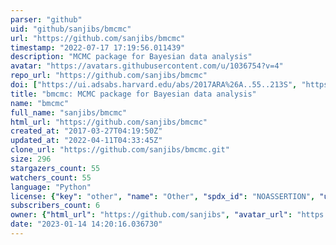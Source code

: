 ```yaml
---
parser: "github"
uid: "github/sanjibs/bmcmc"
url: "https://github.com/sanjibs/bmcmc"
timestamp: "2022-07-17 17:19:56.011439"
description: "MCMC package for Bayesian data analysis"
avatar: "https://avatars.githubusercontent.com/u/1036754?v=4"
repo_url: "https://github.com/sanjibs/bmcmc"
doi: ["https://ui.adsabs.harvard.edu/abs/2017ARA%26A..55..213S", "https://ui.adsabs.harvard.edu/abs/2017ascl.soft09009S/abstract"]
title: "bmcmc: MCMC package for Bayesian data analysis"
name: "bmcmc"
full_name: "sanjibs/bmcmc"
html_url: "https://github.com/sanjibs/bmcmc"
created_at: "2017-03-27T04:19:50Z"
updated_at: "2022-04-11T04:33:45Z"
clone_url: "https://github.com/sanjibs/bmcmc.git"
size: 296
stargazers_count: 55
watchers_count: 55
language: "Python"
license: {"key": "other", "name": "Other", "spdx_id": "NOASSERTION", "url": null, "node_id": "MDc6TGljZW5zZTA="}
subscribers_count: 6
owner: {"html_url": "https://github.com/sanjibs", "avatar_url": "https://avatars.githubusercontent.com/u/1036754?v=4", "login": "sanjibs", "type": "User"}
date: "2023-01-14 14:20:16.036730"
---
```

